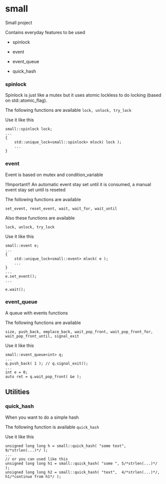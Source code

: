# small
Small project

Contains everyday features to be used
* spinlock
* event
* event_queue

* quick_hash



### spinlock
Spinlock is just like a mutex but it uses atomic lockless to do locking (based on std::atomic_flag).

The following functions are available
```lock, unlock, try_lock```

Use it like this
```
small::spinlock lock;
...
{
    std::unique_lock<small::spinlock> mlock( lock );
    ...
}
```


### event
Event is based on mutex and condition_variable

!!Important!! An automatic event stay set until it is consumed, a manual event stay set until is reseted

The following functions are available

```set_event, reset_event, wait, wait_for, wait_until```

Also these functions are available

```lock, unlock, try_lock```


Use it like this
```
small::event e;
...
{
    std::unique_lock<small::event> mlock( e );
    ...
}
...
e.set_event();
...

e.wait();
```


### event_queue
A queue with events functions

The following functions are available

```size, push_back, emplace_back, wait_pop_front, wait_pop_front_for, wait_pop_front_until, signal_exit```


Use it like this
```
small::event_queue<int> q;
...
q.push_back( 1 ); // q.signal_exit();
...
int e = 0;
auto ret = q.wait_pop_front( &e );
```


## Utilities


### quick_hash
When you want to do a simple hash

The following function is available
```quick_hash```

Use it like this
```
unsigned long long h = small::quick_hash( "some text", 9/*strlen(...)*/ );
...
// or you can used like this
unsigned long long h1 = small::quick_hash( "some ", 5/*strlen(...)*/ );
unsigned long long h2 = small::quick_hash( "text",  4/*strlen(...)*/, h1/*continue from h1*/ );
```
